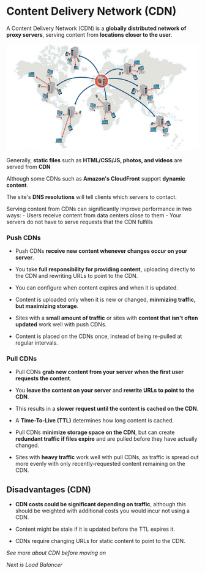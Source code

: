 # Content Delivery Network (CDN)

A Content Delivery Network (CDN) is a **globally distributed network of proxy servers**, serving content from **locations closer to the user**. 

![cdn1](./cdn_works.jpg)


Generally, **static files** such as **HTML/CSS/JS, photos, and videos** are served from **CDN**

Although some CDNs such as **Amazon's CloudFront** support **dynamic content**. 

The site's **DNS resolutions** will tell clients which servers to contact. 

Serving content from CDNs can significantly improve performance in two ways:
    - Users receive content from data centers close to them
    - Your servers do not have to serve requests that the CDN fulfills


### Push CDNs 

- Push CDNs **receive new content whenever changes occur on your server**.

- You take **full responsibility for providing content**, uploading directly to the CDN and rewriting URLs to point to the CDN.

- You can configure when content expires and when it is updated. 

- Content is uploaded only when it is new or changed, **minmizing traffic, but maximizing storage**.

- Sites with a **small amount of traffic** or sites with **content that isn't often updated** work well with push CDNs. 

- Content is placed on the CDNs once, instead of being re-pulled at regular intervals. 


### Pull CDNs 

- Pull CDNs **grab new content from your server when the first user requests the content**. 

- You **leave the content on your server** and **rewrite URLs to point to the CDN**. 

- This results in a **slower request until the content is cached on the CDN**.

- A **Time-To-Live (TTL)** determines how long content is cached. 

- Pull CDNs **minimize storage space on the CDN**, but can create **redundant traffic if files expire** and are pulled before they have actually changed. 

- Sites with **heavy traffic** work well with pull CDNs, as traffic is spread out more evenly with only recently-requested content remaining on the CDN. 


## Disadvantages (CDN) 

- **CDN costs could be significant depending on traffic**, although this should be weighted with additional costs you would incur not using a CDN.

- Content might be stale if it is updated before the TTL expires it. 

- CDNs require changing URLs for static content to point to the CDN. 



_See more about CDN before moving on_

_Next is Load Balancer_